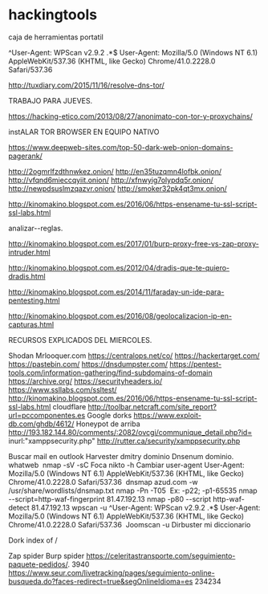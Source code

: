 # hackingtools
caja de herramientas portatil

^User-Agent: WPScan v2.9.2 .*$
User-Agent: Mozilla/5.0 (Windows NT 6.1) AppleWebKit/537.36 (KHTML, like Gecko) Chrome/41.0.2228.0 Safari/537.36


http://tuxdiary.com/2015/11/16/resolve-dns-tor/


TRABAJO PARA JUEVES.

https://hacking-etico.com/2013/08/27/anonimato-con-tor-y-proxychains/

instALAR TOR BROWSER EN EQUIPO NATIVO

https://www.deepweb-sites.com/top-50-dark-web-onion-domains-pagerank/

http://2ogmrlfzdthnwkez.onion/
http://en35tuzqmn4lofbk.onion/
http://vfqnd6mieccqyiit.onion/
http://xfnwyig7olypdq5r.onion/
http://newpdsuslmzqazvr.onion/
http://smoker32pk4qt3mx.onion/


http://kinomakino.blogspot.com.es/2016/06/https-ensename-tu-ssl-script-ssl-labs.html

analizar--reglas.

http://kinomakino.blogspot.com.es/2017/01/burp-proxy-free-vs-zap-proxy-intruder.html

http://kinomakino.blogspot.com.es/2012/04/dradis-que-te-quiero-dradis.html

http://kinomakino.blogspot.com.es/2014/11/faraday-un-ide-para-pentesting.html

http://kinomakino.blogspot.com.es/2016/08/geolocalizacion-ip-en-capturas.html




RECURSOS EXPLICADOS DEL MIERCOLES.

Shodan
Mrlooquer.com
https://centralops.net/co/
https://hackertarget.com/
https://pastebin.com/
https://dnsdumpster.com/
https://pentest-tools.com/information-gathering/find-subdomains-of-domain
https://archive.org/
https://securityheaders.io/
https://www.ssllabs.com/ssltest/
http://kinomakino.blogspot.com.es/2016/06/https-ensename-tu-ssl-script-ssl-labs.html
cloudflare
http://toolbar.netcraft.com/site_report?url=pccomponentes.es
Google dorks
https://www.exploit-db.com/ghdb/4612/
Honeypot de arriba 
http://193.182.144.80/comments/:2082/ovcgi/communique_detail.php?id=
inurl:"xamppsecurity.php"
http://rutter.ca/security/xamppsecurity.php




Buscar mail en outlook
Harvester
dmitry dominio
Dnsenum dominio.
whatweb 
nmap -sV -sC
Foca
nikto -h
Cambiar user-agent User-Agent: Mozilla/5.0 (Windows NT 6.1) AppleWebKit/537.36 (KHTML, like Gecko) Chrome/41.0.2228.0 Safari/537.36 
dnsmap azud.com -w /usr/share/wordlists/dnsmap.txt
nmap -Pn -T05 
Ex: -p22; -p1-65535
nmap --script=http-waf-fingerprint 81.47.192.13
nmap -p80 --script http-waf-detect 81.47.192.13
wpscan -u
^User-Agent: WPScan v2.9.2 .*$
User-Agent: Mozilla/5.0 (Windows NT 6.1) AppleWebKit/537.36 (KHTML, like Gecko) Chrome/41.0.2228.0 Safari/537.36 
Joomscan -u
Dirbuster mi diccionario

Dork index of /

Zap spider
Burp spider
https://celeritastransporte.com/seguimiento-paquete-pedidos/. 3940
https://www.seur.com/livetracking/pages/seguimiento-online-busqueda.do?faces-redirect=true&segOnlineIdioma=es 234234






